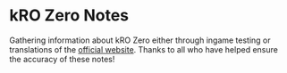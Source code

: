 # kRO Zero Notes

Gathering information about kRO Zero either through ingame testing or translations of the [official website](http://roz.gnjoy.com/). Thanks to all who have helped ensure the accuracy of these notes!

